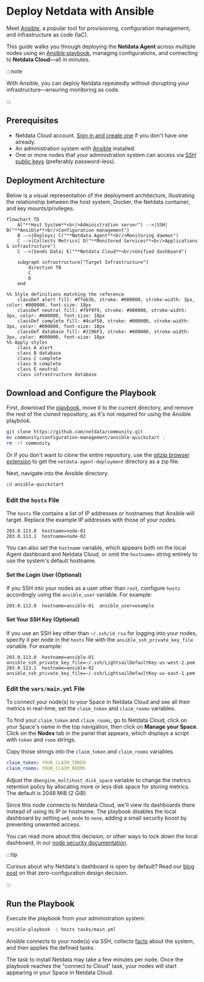 # Deploy Netdata with Ansible

Meet [Ansible](https://ansible.com), a popular tool for provisioning, configuration management, and infrastructure as code (IaC).

This guide walks you through deploying the **Netdata Agent** across multiple nodes using an [Ansible playbook](https://github.com/netdata/community/tree/main/configuration-management/ansible-quickstart/), managing configurations, and connecting to **Netdata Cloud**—all in minutes.

:::note

With Ansible, you can deploy Netdata repeatedly without disrupting your infrastructure—ensuring monitoring as code.

:::

## Prerequisites

- Netdata Cloud account. [Sign in and create one](https://app.netdata.cloud) if you don't have one already.
- An administration system with [Ansible](https://www.ansible.com/) installed.
- One or more nodes that your administration system can access via [SSH public keys](https://git-scm.com/book/en/v2/Git-on-the-Server-Generating-Your-SSH-Public-Key) (preferably password-less).

## Deployment Architecture

Below is a visual representation of the deployment architecture, illustrating the relationship between the host system, Docker, the Netdata container, and key mounts/privileges.

```mermaid
flowchart TD
    A("**Host System**<br/>Administration server") -->|SSH| B("**Ansible**<br/>Configuration management")
    B -->|Deploys| C("**Netdata Agent**<br/>Monitoring daemon")
    C -->|Collects Metrics| D("**Monitored Services**<br/>Applications & infrastructure")
    C -->|Sends Data| E("**Netdata Cloud**<br/>Unified dashboard")

    subgraph infrastructure["Target Infrastructure"]
        direction TB
        C
        D
    end

%% Style definitions matching the reference
    classDef alert fill: #ffeb3b, stroke: #000000, stroke-width: 3px, color: #000000, font-size: 18px
    classDef neutral fill: #f9f9f9, stroke: #000000, stroke-width: 3px, color: #000000, font-size: 18px
    classDef complete fill: #4caf50, stroke: #000000, stroke-width: 3px, color: #000000, font-size: 18px
    classDef database fill: #2196F3, stroke: #000000, stroke-width: 3px, color: #000000, font-size: 18px
%% Apply styles
    class A alert
    class B database
    class C complete
    class D complete
    class E neutral
    class infrastructure database
```

## Download and Configure the Playbook

First, download the [playbook](https://github.com/netdata/community/tree/main/configuration-management/ansible-quickstart/), move it to the current directory, and remove the rest of the cloned repository, as it's not required for using the Ansible playbook.

```bash
git clone https://github.com/netdata/community.git
mv community/configuration-management/ansible-quickstart .
rm -rf community
```

Or if you don't want to clone the entire repository, use the [gitzip browser extension](https://gitzip.org/) to get the `netdata-agent-deployment` directory as a zip file.

Next, navigate into the Ansible directory.

```bash
cd ansible-quickstart
```

### Edit the `hosts` File

The `hosts` file contains a list of IP addresses or hostnames that Ansible will target. Replace the example IP addresses with those of your nodes.

```text
203.0.113.0  hostname=node-01
203.0.113.1  hostname=node-02
```

You can also set the `hostname` variable, which appears both on the local Agent dashboard and Netdata Cloud, or omit the `hostname=` string entirely to use the system's default hostname.

#### Set the Login User (Optional)

If you SSH into your nodes as a user other than `root`, configure `hosts` accordingly using the `ansible_user` variable. For example:

```text
203.0.113.0  hostname=ansible-01  ansible_user=example
```

#### Set Your SSH Key (Optional)

If you use an SSH key other than `~/.ssh/id_rsa` for logging into your nodes, specify it per node in the `hosts` file with the `ansible_ssh_private_key_file` variable. For example:

```text
203.0.113.0  hostname=ansible-01  ansible_ssh_private_key_file=~/.ssh/LightsailDefaultKey-us-west-2.pem
203.0.113.1  hostname=ansible-02  ansible_ssh_private_key_file=~/.ssh/LightsailDefaultKey-us-east-1.pem
```

### Edit the `vars/main.yml` File

To connect your node(s) to your Space in Netdata Cloud and see all their metrics in real-time, set the `claim_token` and `claim_rooms` variables.

To find your `claim_token` and `claim_rooms`, go to Netdata Cloud, click on your Space's name in the top navigation, then click on **Manage your Space**. Click on the **Nodes** tab in the panel that appears, which displays a script with `token` and `room` strings.

Copy those strings into the `claim_token` and `claim_rooms` variables.

```yml
claim_token: YOUR_CLAIM_TOKEN
claim_rooms: YOUR_CLAIM_ROOMS
```

Adjust the `dbengine_multihost_disk_space` variable to change the metrics retention policy by allocating more or less disk space for storing metrics. The default is 2048 MiB (2 GiB).

Since this node connects to Netdata Cloud, we'll view its dashboards there instead of using its IP or hostname. The playbook disables the local dashboard by setting `web_mode` to `none`, adding a small security boost by preventing unwanted access.

You can read more about this decision, or other ways to lock down the local dashboard, in our [node security documentation](https://learn.netdata.cloud/docs/netdata-agent/security/overview).

:::tip

Curious about why Netdata's dashboard is open by default? Read our [blog post](https://www.netdata.cloud/blog/netdata-agent-dashboard/) on that zero-configuration design decision.

:::

## Run the Playbook

Execute the playbook from your administration system:

```bash
ansible-playbook -i hosts tasks/main.yml
```

Ansible connects to your node(s) via SSH, collects [facts](https://docs.ansible.com/ansible/latest/user_guide/playbooks_vars_facts.html#ansible-facts) about the system, and then applies the defined tasks.

The task to install Netdata may take a few minutes per node. Once the playbook reaches the "connect to Cloud" task, your nodes will start appearing in your Space in Netdata Cloud.
